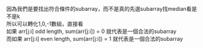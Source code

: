 因為我們是要找出符合條件的subarray，而不是真的先選subarray找median看是不是k\
所以可以轉化1,0,-1數組，直接看\
如果 arr[j:i] odd length, sum(arr[j:i]) = 0 就代表是一個合法的subarray\
而如果 arr[j:i] even length, sum(arr[j:i]) = 1 就代表是一個合法的subarray